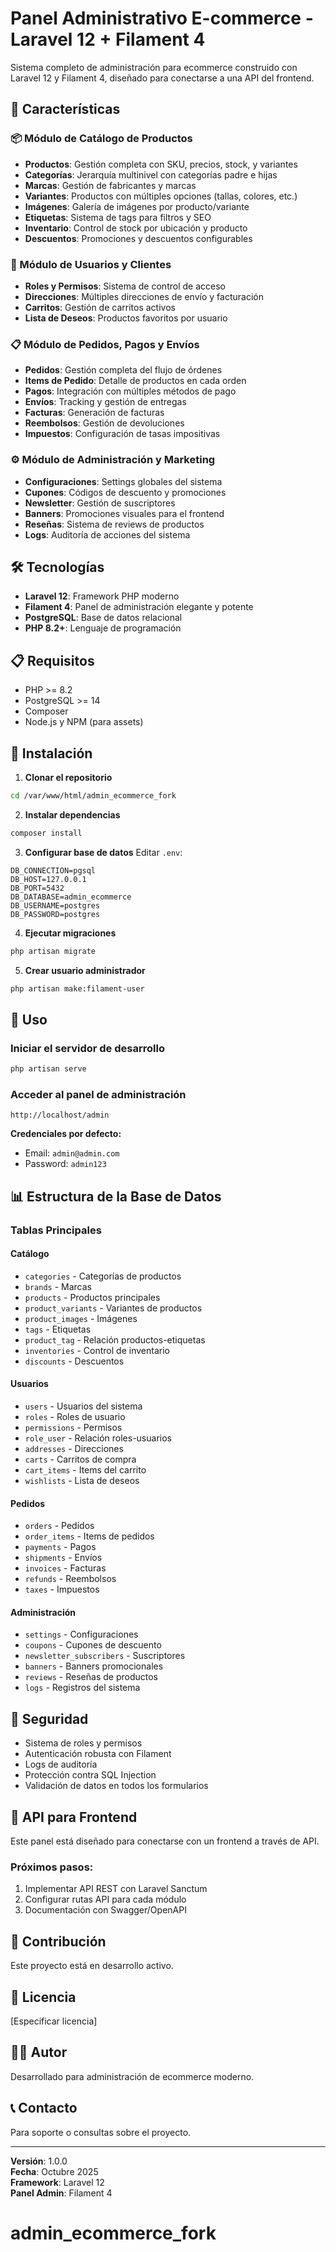 # Panel Administrativo E-commerce - Laravel 12 + Filament 4

Sistema completo de administración para ecommerce construido con Laravel 12 y Filament 4, diseñado para conectarse a una API del frontend.

## 🚀 Características

### 📦 Módulo de Catálogo de Productos
- **Productos**: Gestión completa con SKU, precios, stock, y variantes
- **Categorías**: Jerarquía multinivel con categorías padre e hijas
- **Marcas**: Gestión de fabricantes y marcas
- **Variantes**: Productos con múltiples opciones (tallas, colores, etc.)
- **Imágenes**: Galería de imágenes por producto/variante
- **Etiquetas**: Sistema de tags para filtros y SEO
- **Inventario**: Control de stock por ubicación y producto
- **Descuentos**: Promociones y descuentos configurables

### 👥 Módulo de Usuarios y Clientes
- **Roles y Permisos**: Sistema de control de acceso
- **Direcciones**: Múltiples direcciones de envío y facturación
- **Carritos**: Gestión de carritos activos
- **Lista de Deseos**: Productos favoritos por usuario

### 📋 Módulo de Pedidos, Pagos y Envíos
- **Pedidos**: Gestión completa del flujo de órdenes
- **Items de Pedido**: Detalle de productos en cada orden
- **Pagos**: Integración con múltiples métodos de pago
- **Envíos**: Tracking y gestión de entregas
- **Facturas**: Generación de facturas
- **Reembolsos**: Gestión de devoluciones
- **Impuestos**: Configuración de tasas impositivas

### ⚙️ Módulo de Administración y Marketing
- **Configuraciones**: Settings globales del sistema
- **Cupones**: Códigos de descuento y promociones
- **Newsletter**: Gestión de suscriptores
- **Banners**: Promociones visuales para el frontend
- **Reseñas**: Sistema de reviews de productos
- **Logs**: Auditoría de acciones del sistema

## 🛠️ Tecnologías

- **Laravel 12**: Framework PHP moderno
- **Filament 4**: Panel de administración elegante y potente
- **PostgreSQL**: Base de datos relacional
- **PHP 8.2+**: Lenguaje de programación

## 📋 Requisitos

- PHP >= 8.2
- PostgreSQL >= 14
- Composer
- Node.js y NPM (para assets)

## 🔧 Instalación

1. **Clonar el repositorio**
```bash
cd /var/www/html/admin_ecommerce_fork
```

2. **Instalar dependencias**
```bash
composer install
```

3. **Configurar base de datos**
Editar `.env`:
```env
DB_CONNECTION=pgsql
DB_HOST=127.0.0.1
DB_PORT=5432
DB_DATABASE=admin_ecommerce
DB_USERNAME=postgres
DB_PASSWORD=postgres
```

4. **Ejecutar migraciones**
```bash
php artisan migrate
```

5. **Crear usuario administrador**
```bash
php artisan make:filament-user
```

## 🚀 Uso

### Iniciar el servidor de desarrollo
```bash
php artisan serve
```

### Acceder al panel de administración
```
http://localhost/admin
```

**Credenciales por defecto:**
- Email: `admin@admin.com`
- Password: `admin123`

## 📊 Estructura de la Base de Datos

### Tablas Principales

#### Catálogo
- `categories` - Categorías de productos
- `brands` - Marcas
- `products` - Productos principales
- `product_variants` - Variantes de productos
- `product_images` - Imágenes
- `tags` - Etiquetas
- `product_tag` - Relación productos-etiquetas
- `inventories` - Control de inventario
- `discounts` - Descuentos

#### Usuarios
- `users` - Usuarios del sistema
- `roles` - Roles de usuario
- `permissions` - Permisos
- `role_user` - Relación roles-usuarios
- `addresses` - Direcciones
- `carts` - Carritos de compra
- `cart_items` - Items del carrito
- `wishlists` - Lista de deseos

#### Pedidos
- `orders` - Pedidos
- `order_items` - Items de pedidos
- `payments` - Pagos
- `shipments` - Envíos
- `invoices` - Facturas
- `refunds` - Reembolsos
- `taxes` - Impuestos

#### Administración
- `settings` - Configuraciones
- `coupons` - Cupones de descuento
- `newsletter_subscribers` - Suscriptores
- `banners` - Banners promocionales
- `reviews` - Reseñas de productos
- `logs` - Registros del sistema

## 🔐 Seguridad

- Sistema de roles y permisos
- Autenticación robusta con Filament
- Logs de auditoría
- Protección contra SQL Injection
- Validación de datos en todos los formularios

## 📱 API para Frontend

Este panel está diseñado para conectarse con un frontend a través de API. 

### Próximos pasos:
1. Implementar API REST con Laravel Sanctum
2. Configurar rutas API para cada módulo
3. Documentación con Swagger/OpenAPI

## 🤝 Contribución

Este proyecto está en desarrollo activo. 

## 📝 Licencia

[Especificar licencia]

## 👨‍💻 Autor

Desarrollado para administración de ecommerce moderno.

## 📞 Contacto

Para soporte o consultas sobre el proyecto.

---

**Versión**: 1.0.0  
**Fecha**: Octubre 2025  
**Framework**: Laravel 12  
**Panel Admin**: Filament 4
# admin_ecommerce_fork
